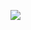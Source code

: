 ![](https://github-readme-stats.vercel.app/api/top-langs/?username=zhenyulin&theme=default&hide_border=false&include_all_commits=false&count_private=true&layout=compact)
